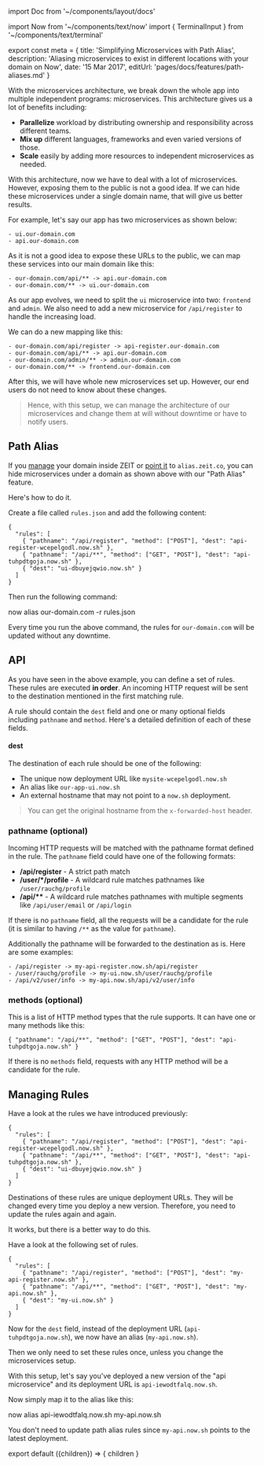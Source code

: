 import Doc from '~/components/layout/docs'

import Now from '~/components/text/now'
import { TerminalInput } from '~/components/text/terminal'

export const meta = {
title: 'Simplifying Microservices with Path Alias',
description: 'Aliasing microservices to exist in different locations with your domain on Now',
date: '15 Mar 2017',
editUrl: 'pages/docs/features/path-aliases.md'
}

With the microservices architecture, we break down the whole app into multiple independent programs: microservices. This architecture gives us a lot of benefits including:

- **Parallelize** workload by distributing ownership and responsibility across different teams.
- **Mix up** different languages, frameworks and even varied versions of those.
- **Scale** easily by adding more resources to independent microservices as needed.

With this architecture, now we have to deal with a lot of microservices. However, exposing them to the public is not a good idea. If we can hide these microservices under a single domain name, that will give us better results.

For example, let's say our app has two microservices as shown below:

```
- ui.our-domain.com
- api.our-domain.com
```

As it is not a good idea to expose these URLs to the public, we can map these services into our main domain like this:

```
- our-domain.com/api/** -> api.our-domain.com
- our-domain.com/** -> ui.our-domain.com
```

As our app evolves, we need to split the `ui` microservice into two: `frontend` and `admin`. We also need to add a new microservice for `/api/register` to handle the increasing load.

We can do a new mapping like this:

```
- our-domain.com/api/register -> api-register.our-domain.com
- our-domain.com/api/** -> api.our-domain.com
- our-domain.com/admin/** -> admin.our-domain.com
- our-domain.com/** -> frontend.our-domain.com
```

After this, we will have whole new microservices set up. However, our end users do not need to know about these changes.

> Hence, with this setup, we can manage the architecture of our microservices and change them at will without downtime or have to notify users.

## Path Alias

If you [manage](/docs/getting-started/assign-a-domain-name#2.-using-a-custom-domain,-managed-by-now) your domain inside ZEIT or [point it](/docs/getting-started/assign-a-domain-name#4.-using-a-custom-domain-with-a-cname) to `alias.zeit.co`, you can hide microservices under a domain as shown above with our "Path Alias" feature.

Here's how to do it.

Create a file called `rules.json` and add the following content:

```
{
  "rules": [
    { "pathname": "/api/register", "method": ["POST"], "dest": "api-register-wcepelgodl.now.sh" },
    { "pathname": "/api/**", "method": ["GET", "POST"], "dest": "api-tuhpdtgoja.now.sh" },
    { "dest": "ui-dbuyejqwio.now.sh" }
  ]
}
```

Then run the following command:

<TerminalInput>now alias our-domain.com -r rules.json</TerminalInput>

Every time you run the above command, the rules for `our-domain.com` will be updated without any downtime.

## API

As you have seen in the above example, you can define a set of rules. These rules are executed **in order**. An incoming HTTP request will be sent to the destination mentioned in the first matching rule.

A rule should contain the `dest` field and one or many optional fields including `pathname` and `method`. Here's a detailed definition of each of these fields.

#### dest

The destination of each rule should be one of the following:

- The unique now deployment URL like `mysite-wcepelgodl.now.sh`
- An alias like `our-app-ui.now.sh`
- An external hostname that may not point to a `now.sh` deployment.

> You can get the original hostname from the `x-forwarded-host` header.

### pathname (optional)

Incoming HTTP requests will be matched with the pathname format defined in the rule. The `pathname` field could have one of the following formats:

- **/api/register** - A strict path match
- **/user/\*/profile** - A wildcard rule matches pathnames like `/user/rauchg/profile`
- **/api/\*\*** - A wildcard rule matches pathnames with multiple segments like `/api/user/email` or `/api/login`

If there is no `pathname` field, all the requests will be a candidate for the rule (it is similar to having `/**` as the value for `pathname`).

Additionally the pathname will be forwarded to the destination as is. Here are some examples:

```
- /api/register -> my-api-register.now.sh/api/register
- /user/rauchg/profile -> my-ui.now.sh/user/rauchg/profile
- /api/v2/user/info -> my-api.now.sh/api/v2/user/info
```

### methods (optional)

This is a list of HTTP method types that the rule supports. It can have one or many methods like this:

```
{ "pathname": "/api/**", "method": ["GET", "POST"], "dest": "api-tuhpdtgoja.now.sh" }
```

If there is no `methods` field, requests with any HTTP method will be a candidate for the rule.

## Managing Rules

Have a look at the rules we have introduced previously:

```
{
  "rules": [
    { "pathname": "/api/register", "method": ["POST"], "dest": "api-register-wcepelgodl.now.sh" },
    { "pathname": "/api/**", "method": ["GET", "POST"], "dest": "api-tuhpdtgoja.now.sh" },
    { "dest": "ui-dbuyejqwio.now.sh" }
  ]
}
```

Destinations of these rules are unique <Now color="#000" /> deployment URLs. They will be changed every time you deploy a new version. Therefore, you need to update the rules again and again.

It works, but there is a better way to do this.

Have a look at the following set of rules.

```
{
  "rules": [
    { "pathname": "/api/register", "method": ["POST"], "dest": "my-api-register.now.sh" },
    { "pathname": "/api/**", "method": ["GET", "POST"], "dest": "my-api.now.sh" },
    { "dest": "my-ui.now.sh" }
  ]
}
```

Now for the `dest` field, instead of the deployment URL (`api-tuhpdtgoja.now.sh`), we now have an alias (`my-api.now.sh`).

Then we only need to set these rules once, unless you change the microservices setup.

With this setup, let's say you've deployed a new version of the "api microservice" and its deployment URL is `api-iewodtfalq.now.sh`.

Now simply map it to the alias like this:

<TerminalInput>now alias api-iewodtfalq.now.sh my-api.now.sh</TerminalInput>

You don't need to update path alias rules since `my-api.now.sh` points to the latest deployment.

export default ({children}) => <Doc meta={meta}>{ children }</Doc>
